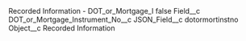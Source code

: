 <?xml version="1.0" encoding="UTF-8"?>
<CustomMetadata xmlns="http://soap.sforce.com/2006/04/metadata" xmlns:xsi="http://www.w3.org/2001/XMLSchema-instance" xmlns:xsd="http://www.w3.org/2001/XMLSchema">
    <label>Recorded Information - DOT_or_Mortgage_I</label>
    <protected>false</protected>
    <values>
        <field>Field__c</field>
        <value xsi:type="xsd:string">DOT_or_Mortgage_Instrument_No__c</value>
    </values>
    <values>
        <field>JSON_Field__c</field>
        <value xsi:type="xsd:string">dotormortinstno</value>
    </values>
    <values>
        <field>Object__c</field>
        <value xsi:type="xsd:string">Recorded Information</value>
    </values>
</CustomMetadata>
